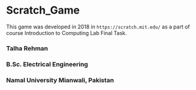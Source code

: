 # Scratch_Game

This game was developed in 2018 in `https://scratch.mit.edu/` as a part of course Introduction to Computing Lab Final Task.






### Talha Rehman ###
### B.Sc. Electrical Engineering ###
### Namal University Mianwali, Pakistan ###

